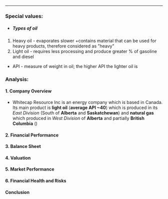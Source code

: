 ***
### Special values:
- ##### Types of oil
1. Heavy oil - evaporates slower +contains material that can be used for heavy products, therefore considered as "heavy"
2. Light oil - requires less processing and produce greater % of gasoline and diesel
- API - measure of weight in oil; the higher API the lighter oil is 
### Analysis:

#### **1. Company Overview**
- Whitecap Resource Inc is an energy company which is based in Canada. Its main product is **light oil** (**average API ~40**) which is produced in its  *East Division* (South of **Alberta** and **Saskatchewan**) and **natural gas** which produced in *West Division* of **Alberta** and partially **British Columbia** ()

#### **2. Financial Performance**


#### **3. Balance Sheet**


#### **4. Valuation**


#### **5. Market Performance**


#### **6. Financial Health and Risks**


#### **Conclusion**